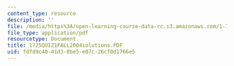 ```yaml
---
content_type: resource
description: ''
file: /media/https%3A/open-learning-course-data-rc.s3.amazonaws.com/1-725j-chemicals-in-the-environment-fate-and-transport-fall-2004/fdfd9c4041d30be5e07c26cf0d1766e5_1725QUIZ1FALL2004solutions.PDF
file_type: application/pdf
resourcetype: Document
title: 1725QUIZ1FALL2004solutions.PDF
uid: fdfd9c40-41d3-0be5-e07c-26cf0d1766e5
---
```

